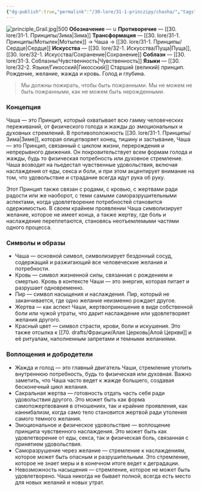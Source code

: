 ```yaml
---
{"dg-publish":true,"permalink":"/30-lore/31-1-princzipy/chasha/","tags":["незримое/принцип"]}
---
```


![principle_Grail.jpg|500](/img/user/90.%20files/principle_Grail.jpg)
**Обозначение** — ∪
**Противоречие** — [[30. lore/31-1. Принципы/Зима\|Зима]]
**Трансформация** — [[30. lore/31-1. Принципы/Мотылек\|Мотылек]] → Чаша → [[30. lore/31-1. Принципы/Сердце\|Сердце]]
**Искусства** — [[30. lore/32-1. Искусства/Пуща\|Пуща]], [[30. lore/32-1. Искусства/Сохранение\|Сохранение]]
**Соблазн** — [[30. lore/31-3. Соблазны/Чувственность\|Чувственность]]
**Языки** — [[30. lore/32-2. Языки/Гикосский\|Гикосский]]
Старший (великий) принцип. Рождение, желание, жажда и кровь. Голод и глубина.

>Мы должны пожирать, чтобы быть пожранными. Мы не можем не быть пожранными, как не можем быть нерожденными.

### Концепция
Чаша — это Принцип, который охватывает всю гамму человеческих переживаний, от физического голода и жажды до эмоциональных и духовных стремлений. 
В противоположность [[30. lore/31-1. Принципы/Зима\|Зиме]], которая олицетворяет конец, тишину и застывание, Чаша — это Принцип, связанный с циклом жизни, перерождения и непрерывного движения. Он покровительствует всем формам голода и жажды, будь то физическая потребность или духовное стремление. Чаша возводит на пьедестал чувственные удовольствия, включая наслаждения от еды, секса и боли, и при этом акцентирует внимание на том, что удовольствие и страдание всегда идут рука об руку.

Этот Принцип также связан с родами, с кровью, с жертвами ради радости или же наоборот, с теми самыми саморазрушительными аспектами, когда удовлетворение потребностей становится одержимостью. В своем крайнем проявлении Чаша символизирует желание, которое не имеет конца, а также жертву, где боль и наслаждение переплетаются, становясь неотъемлемыми частями одного процесса.
### Символы и образы
- Чаша — основной символ, символизирует бездонный сосуд, содержащий и разжигающий все человеческие желания и потребности. 
- Кровь — символ жизненной силы, связанная с рождением и смертью. Кровь в контексте Чаши — это энергия, которая питает и разрушает одновременно.
- Пир — символ насыщения и наслаждения. Пир, который не заканчивается, где одно желание неизменно рождает другое.
- Жертва — как аспект Чаши, жертвоприношение в виде собственной боли или чужой утраты, что дарит наслаждение или удовлетворяет желания другого.
- Красный цвет — символ страсти, крови, боли и искушения. Это также отсылка к [[70. drafts/Фракции/Алая Церковь\|Алой Церкви]] и её ритуалам, наполненным запретами и темными желаниями.
### Воплощения и добродетели
- Жажда и голод — это главный двигатель Чаши, стремление утолить внутреннюю потребность, будь то физическая или духовная. Важно заметить, что Чаша часто ведет к жажде большего, создавая бесконечный цикл желания.
- Сакральная жертва — готовность отдать часть себя ради удовольствия другого. Это может быть как форма самопожертвования в отношениях, так и крайние проявления, как каннибализм, когда само тело становится жертвой ради утоления самого темного желания.
- Эмоциональное и физическое удовольствие — воплощение принципа чувственного наслаждения. Это может быть как удовлетворение от еды, секса, так и физическая боль, связанная с принятием удовольствия.
- Саморазрушение через желание — стремление к наслаждениям, которое может быть опасным и разрушительным. Это стремление, которое не знает меры и в конечном итоге ведет к деградации.
- Невозможность насыщения — стремление, которое не может быть удовлетворено. Чаша никогда не бывает полной, всегда есть место для новых желаний и новых утрат.